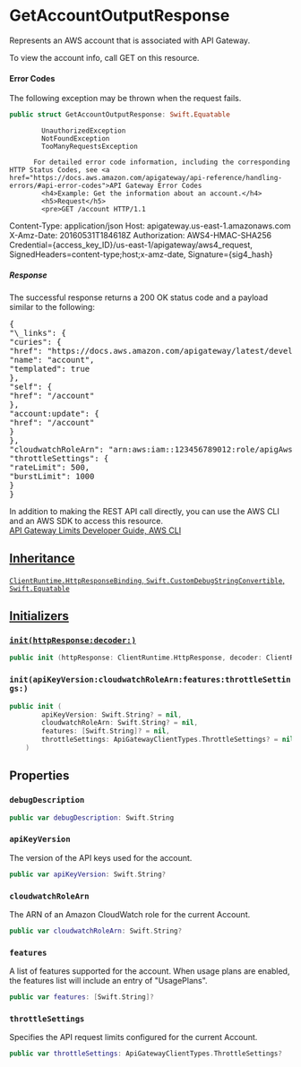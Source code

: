 # GetAccountOutputResponse

Represents an AWS account that is associated with API Gateway.

<div class="remarks">
To view the account info, call GET on this resource.
<h4>Error Codes</h4>
The following exception may be thrown when the request fails.

``` swift
public struct GetAccountOutputResponse: Swift.Equatable 
```

``` 
        UnauthorizedException
        NotFoundException
        TooManyRequestsException

      For detailed error code information, including the corresponding HTTP Status Codes, see <a href="https://docs.aws.amazon.com/apigateway/api-reference/handling-errors/#api-error-codes">API Gateway Error Codes
        <h4>Example: Get the information about an account.</h4>
        <h5>Request</h5>
        <pre>GET /account HTTP/1.1
```

Content-Type: application/json
Host: apigateway.us-east-1.amazonaws.com
X-Amz-Date: 20160531T184618Z
Authorization: AWS4-HMAC-SHA256 Credential={access\_key\_ID}/us-east-1/apigateway/aws4\_request, SignedHeaders=content-type;host;x-amz-date, Signature={sig4\_hash}
</pre>

<h5>Response</h5>
The successful response returns a 200 OK status code and a payload similar to the following:
<pre>{
"\_links": {
"curies": {
"href": "https://docs.aws.amazon.com/apigateway/latest/developerguide/account-apigateway-{rel}.html",
"name": "account",
"templated": true
},
"self": {
"href": "/account"
},
"account:update": {
"href": "/account"
}
},
"cloudwatchRoleArn": "arn:aws:iam::123456789012:role/apigAwsProxyRole",
"throttleSettings": {
"rateLimit": 500,
"burstLimit": 1000
}
}
</pre>
In addition to making the REST API call directly, you can use the AWS CLI and an AWS SDK to access this resource.
</div>
<div class="seeAlso">
<a href="https://docs.aws.amazon.com/apigateway/latest/developerguide/api-gateway-limits.html">API Gateway Limits
<a href="https://docs.aws.amazon.com/apigateway/latest/developerguide/welcome.html">Developer Guide,
<a href="https://docs.aws.amazon.com/cli/latest/reference/apigateway/get-account.html">AWS CLI
</div>

## Inheritance

`ClientRuntime.HttpResponseBinding`, `Swift.CustomDebugStringConvertible`, `Swift.Equatable`

## Initializers

### `init(httpResponse:decoder:)`

``` swift
public init (httpResponse: ClientRuntime.HttpResponse, decoder: ClientRuntime.ResponseDecoder? = nil) throws 
```

### `init(apiKeyVersion:cloudwatchRoleArn:features:throttleSettings:)`

``` swift
public init (
        apiKeyVersion: Swift.String? = nil,
        cloudwatchRoleArn: Swift.String? = nil,
        features: [Swift.String]? = nil,
        throttleSettings: ApiGatewayClientTypes.ThrottleSettings? = nil
    )
```

## Properties

### `debugDescription`

``` swift
public var debugDescription: Swift.String 
```

### `apiKeyVersion`

The version of the API keys used for the account.

``` swift
public var apiKeyVersion: Swift.String?
```

### `cloudwatchRoleArn`

The ARN of an Amazon CloudWatch role for the current Account.

``` swift
public var cloudwatchRoleArn: Swift.String?
```

### `features`

A list of features supported for the account. When usage plans are enabled, the features list will include an entry of "UsagePlans".

``` swift
public var features: [Swift.String]?
```

### `throttleSettings`

Specifies the API request limits configured for the current Account.

``` swift
public var throttleSettings: ApiGatewayClientTypes.ThrottleSettings?
```
